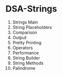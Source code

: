 # DSA-Strings
1. Strings Main
2. String Placeholders
3. Comparison
4. Output
5. Pretty Printing
6. Operators
7. Performance
8. String Builder
9. String Methods
10. Palindrome
